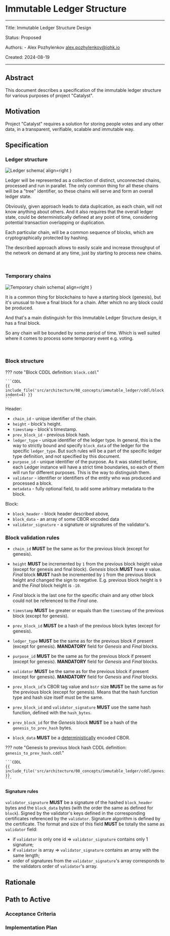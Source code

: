 # Immutable Ledger Structure

---

Title: Immutable Ledger Structure Design

Status: Proposed

Authors:
    - Alex Pozhylenkov <alex.pozhylenkov@iohk.io>

Created: 2024-08-19

---

## Abstract

This document describes a specification of the immutable ledger structure for various purposes of project "Catalyst".

## Motivation

Project "Catalyst" requires a solution for storing people votes and any other data,
in a transparent, verifiable, scalable and immutable way.

## Specification

### Ledger structure

![Ledger schema](images/ledger_schema.svg){ align=right }

Ledger will be represented as a collection of distinct, unconnected chains,
processed and run in parallel.
The only common thing for all these chains will be a "tree" identifier,
so these chains will serve and form an overall ledger state.

Obviously, given approach leads to data duplication,
as each chain, will not know anything about others.
And it also requires that the overall ledger state,
could be deterministically defined at any point of time,
considering potential transaction overlapping or duplication.

Each particular chain, will be a common sequence of blocks,
which are cryptographically protected by hashing.

The described approach allows to easily scale and increase throughput of the network on demand at any time,
just by starting to process new chains.
<!-- markdownlint-disable no-inline-html -->
<br clear="right"/>
<!-- markdownlint-enable no-inline-html -->

### Temporary chains

![Temporary chain schema](images/temporary_chain.svg){ align=right }

It is a common thing for blockchains to have a starting block (genesis),
but it's unusual to have a final block for a chain.
After which no any block could be produced.

And that's a main distinguish for this Immutable Ledger Structure design,
it has a final block.

So any chain will be bounded by some period of time.
Which is well suited where it comes to process some temporary event e.g. voting.
<!-- markdownlint-disable no-inline-html -->
<br clear="right"/>
<!-- markdownlint-enable no-inline-html -->

### Block structure

<!-- markdownlint-disable max-one-sentence-per-line code-block-style -->
??? note "Block CDDL definition: `block.cddl`"

    ```CDDL
    {{ include_file('src/architecture/08_concepts/immutable_ledger/cddl/block.cddl', indent=4) }}
    ```
<!-- markdownlint-enable max-one-sentence-per-line code-block-style -->

Header:

* `chain_id` - unique identifier of the chain.
* `height` - block's height.
* `timestamp` - block's timestamp.
* `prev_block_id` - previous block hash.
* `ledger_type` - unique identifier of the ledger type.
  In general, this is the way to strictly bound and specify `block_data` of the ledger for the specific `ledger_type`.
  But such rules will be a part of the specific ledger type definition,
  and not specified by this document.
* `purpose_id` - unique identifier of the purpose.
  As it was stated before,
  each Ledger instance will have a strict time boundaries,
  so each of them will run for different purposes.
  This is the way to distinguish them.
* `validator` - identifier or identifiers of the entity who was produced and processed a block.
* `metadata` - fully optional field, to add some arbitrary metadata to the block.

Block:

* `block_header` - block header described above,
* `block_data` - an array of some CBOR encoded data
* `validator_signature` - a signature or signatures of the validator's.

### Block validation rules

* `chain_id` **MUST** be the same as for the previous block (except for genesis).
* `height` **MUST** be incremented by `1` from the previous block height value (except for genesis and final block).
  *Genesis* block **MUST** have `0` value.
  *Final* block **MUST** hash be incremented by `1` from the previous block height and changed the sign to negative.
  E.g. previous block height is `9` and the *Final* block height is `-10`.
* *Final* block is the last one for the specific chain and any other block could not be referenced to the *Final* one.

* `timestamp` **MUST** be greater or equals than the `timestamp` of the previous block (except for genesis).
* `prev_block_id` **MUST** be a hash of the previous block bytes (except for genesis).

* `ledger_type` **MUST** be the same as for the previous block if present (except for genesis).
  **MANDATORY** field for *Genesis* and *Final* blocks.
* `purpose_id` **MUST** be the same as for the previous block if present (except for genesis).
  **MANDATORY** field for *Genesis* and *Final* blocks.
* `validator` **MUST** be the same as for the previous block if present (except for genesis).
  **MANDATORY** field for *Genesis* and *Final* blocks.
* `prev_block_id`'s CBOR tag value and `bstr` size **MUST** be the same as for the previous block (except for genesis).
  Means that the hash function type and hash size itself must be the same.
* `prev_block_id` and `validator_signature` **MUST** use the same hash function, defined with the
  `hash_bytes`.

* `prev_block_id` for the *Genesis* block **MUST** be a hash of the `genesis_to_prev_hash` bytes.

* `block_data` **MUST** be a [deterministically][CBOR-deterministically-encoded] encoded CBOR.

<!-- markdownlint-disable max-one-sentence-per-line code-block-style -->
??? note "Genesis to previous block hash CDDL definition: `genesis_to_prev_hash.cddl`"

    ```CDDL
    {{ include_file('src/architecture/08_concepts/immutable_ledger/cddl/genesis_to_prev_hash.cddl',indent=4) }}
    ```
<!-- markdownlint-enable max-one-sentence-per-line code-block-style -->

#### Signature rules

`validator_signature`
**MUST** be a signature of the hashed `block_header` bytes and the `block_data` bytes
(with the order the same as defined for `block`).
Signed by the validator's keys defined in the corresponding certificates referenced by the `validator`.
Signature algorithm is defined by the certificate.
The format and size of this field **MUST** be totally the same as `validator` field:

* if `validator` is only one id => `validator_signature` contains only 1 signature;
* if `validator` is array => `validator_signature` contains an array with the same length;
* order of signatures from the `validator_signature`'s array corresponds to the validators order of `validator`'s array.

## Rationale

## Path to Active

### Acceptance Criteria
<!-- Describes what are the acceptance criteria whereby a proposal becomes 'Active' -->

### Implementation Plan
<!-- A plan to meet those criteria or `N/A` if an implementation plan is not applicable. -->

<!-- OPTIONAL SECTIONS: see CIP-0001 > Document > Structure table -->

[CBOR-deterministically-encoded]: https://datatracker.ietf.org/doc/html/rfc8949#name-deterministically-encoded-c
